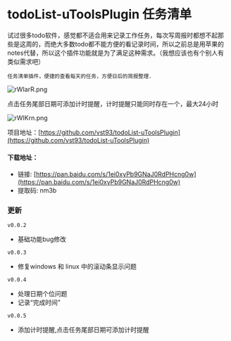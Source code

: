 # todoList-uToolsPlugin 任务清单

试过很多todo软件，感觉都不适合用来记录工作任务，每次写周报时都想不起那些是这周的，而绝大多数todo都不能方便的看记录时间，所以之前总是用苹果的notes代替，所以这个插件功能就是为了满足这种需求。（我想应该也有个别人有类似需求吧）
```
任务清单插件，便捷的查看每天的任务，方便日后的简报整理.
```


![rWIarR.png](https://s3.ax1x.com/2020/12/25/rWIarR.png)

点击任务尾部日期可添加计时提醒，计时提醒只能同时存在一个，最大24小时

![rWIKrn.png](https://s3.ax1x.com/2020/12/25/rWIKrn.png)

项目地址：[https://github.com/vst93/todoList-uToolsPlugin](https://github.com/vst93/todoList-uToolsPlugin)



#### 下载地址：
- 链接: [https://pan.baidu.com/s/1ei0xyPb9GNaJ0RdPHcng0w](https://pan.baidu.com/s/1ei0xyPb9GNaJ0RdPHcng0w) 
- 提取码: nm3b

### 更新
`v0.0.2`
- 基础功能bug修改

`v0.0.3`
- 修复windows 和 linux 中的滚动条显示问题

`v0.0.4`
- 处理日期个位问题
- 记录“完成时间”

`v0.0.5`
- 添加计时提醒,点击任务尾部日期可添加计时提醒



